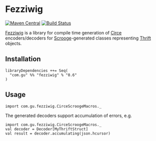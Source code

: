 Fezziwig
========


[![Maven Central](https://maven-badges.herokuapp.com/maven-central/com.gu/fezziwig_2.11/badge.svg)](https://maven-badges.herokuapp.com/maven-central/com.gu/fezziwig_2.13) [![Build Status](https://travis-ci.org/guardian/fezziwig.svg?branch=master)](https://travis-ci.org/guardian/fezziwig)

[Fezziwig](https://en.wikipedia.org/wiki/Mr._Fezziwig) is a library for compile time generation of [Circe](https://github.com/circe/circe) encoders/decoders for [Scrooge](https://twitter.github.io/scrooge/)-generated classes representing [Thrift](http://thrift.apache.org/) objects.

Installation
------------
```
libraryDependencies ++= Seq(
  "com.gu" %% "fezziwig" % "0.6"
)
```

Usage
-----
```
import com.gu.fezziwig.CirceScroogeMacros._
``` 

The generated decoders support accumulation of errors, e.g.
```
import com.gu.fezziwig.CirceScroogeMacros._
val decoder = Decoder[MyThriftStruct]
val result = decoder.accumulating(json.hcursor)
```
